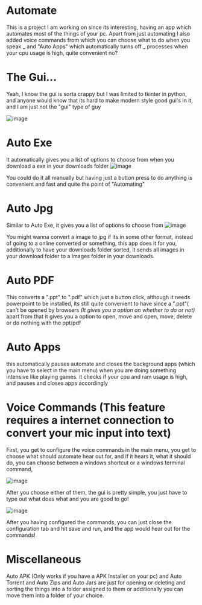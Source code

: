 # Automate

This is a project I am working on since its interesting, having an app which automates most of the things of your pc. Apart from just automating I also added voice commands from which you can choose what to do when you speak _ and "Auto Apps" which automatically turns off _ processes when your cpu usage is high, quite convenient no?

# The Gui...

Yeah, I know the gui is sorta crappy but I was limited to tkinter in python, and anyone would know that its hard to make modern style good gui's in it, and I am just not the "gui" type of guy

![image](https://github.com/VegitoTy/Automate/assets/108405056/169ca5dc-90eb-4a1c-b528-528e8e91caa6)

# Auto Exe

It automatically gives you a list of options to choose from when you download a exe in your downloads folder
![image](https://github.com/VegitoTy/Automate/assets/108405056/e4b4b6b4-6dfd-42bc-aa50-eb02ead23e13)

You could do it all manually but having just a button press to do anything is convenient and fast and quite the point of "Automating"

# Auto Jpg

Similar to Auto Exe, it gives you a list of options to choose from
![image](https://github.com/VegitoTy/Automate/assets/108405056/f3afad04-cf77-492a-9d09-c34ecf0ca52c)

You might wanna convert a image to jpg if its in some other format, instead of going to a online converted or something, this app does it for you, additionally to have your downloads folder sorted, it sends all images in your download folder to a Images folder in your downloads.

# Auto PDF

This converts a ".ppt" to ".pdf" which just a button click, although it needs powerpoint to be installed, its still quite convenient to have since a ".ppt"( can't be opened by browsers
*(It gives you a option on whether to do or not)*
apart from that it gives you a option to open, move and open, move, delete or do nothing with the ppt/pdf

# Auto Apps

this automatically pauses automate and closes the background apps (which you have to select in the main menu) when you are doing something intensive like playing games. it checks if your cpu and ram usage is high, and pauses and closes apps accordingly

# Voice Commands (This feature requires a internet connection to convert your mic input into text)

First, you get to configure the voice commands in the main menu, you get to choose what should automate hear out for, and if it hears it, what it should do, you can choose between a windows shortcut or a windows terminal command, 

![image](https://github.com/VegitoTy/Automate/assets/108405056/ffa24b85-ca7c-4e9a-b54b-f3ac70f9c135)

After you choose either of them, the gui is pretty simple, you just have to type out what does what and you are good to go!

![image](https://github.com/VegitoTy/Automate/assets/108405056/347297bc-b937-4b7d-af46-28ea145139aa)

After you having configured the commands, you can just close the configuration tab and hit save and run, and the app would hear out for the commands!

# Miscellaneous

Auto APK (Only works if you have a APK Installer on your pc) and Auto Torrent and Auto Zips and Auto Jars are just for opening or deleting and sorting the things into a folder assigned to them or additionally you can move them into a folder of your choice.
